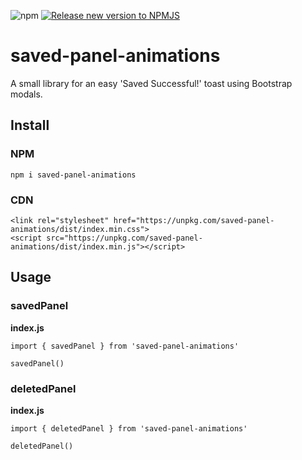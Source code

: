 ![npm](https://img.shields.io/npm/v/saved-panel-animations)
[![Release new version to NPMJS](https://github.com/kylescudder/saved-panel-animations/actions/workflows/publish.yml/badge.svg)](https://github.com/kylescudder/saved-panel-animations/actions/workflows/publish.yml)
# saved-panel-animations
A small library for an easy 'Saved Successful!' toast using Bootstrap modals.

## Install
### NPM
`npm i saved-panel-animations`
### CDN

```
<link rel="stylesheet" href="https://unpkg.com/saved-panel-animations/dist/index.min.css">
<script src="https://unpkg.com/saved-panel-animations/dist/index.min.js"></script>
```

## Usage
### savedPanel
**index.js**
```
import { savedPanel } from 'saved-panel-animations'

savedPanel()
```
### deletedPanel
**index.js**
```
import { deletedPanel } from 'saved-panel-animations'

deletedPanel()
